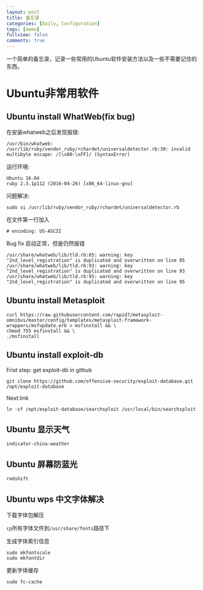 ```yaml
---
layout: post
title: 备忘录
categories: [Daily, Configuration]
tags: [memo]
fullview: false
comments: true
---
```

一个简单的备忘录，记录一些常用的Ubuntu软件安装方法以及一些不需要记住的东西。

# Ubuntu非常用软件

## Ubuntu install WhatWeb(fix bug)

在安装whatweb之后发现报错:

    /usr/bin/whatweb: /usr/lib/ruby/vendor_ruby/rchardet/universaldetector.rb:39: invalid multibyte escape: /[\x80-\xFF]/ (SyntaxError)

运行环境:
    
    Ubuntu 16.04
    ruby 2.3.1p112 (2016-04-26) [x86_64-linux-gnu]

问题解决:

    sudo vi /usr/lib/ruby/vendor_ruby/rchardet/universaldetector.rb

在文件第一行加入

    # encoding: US-ASCII

Bug fix 启动正常，但是仍然报错

    /usr/share/whatweb/lib/tld.rb:85: warning: key "2nd_level_registration" is duplicated and overwritten on line 85
    /usr/share/whatweb/lib/tld.rb:93: warning: key "2nd_level_registration" is duplicated and overwritten on line 93
    /usr/share/whatweb/lib/tld.rb:95: warning: key "2nd_level_registration" is duplicated and overwritten on line 95


## Ubuntu install Metasploit

<pre><code>curl https://raw.githubusercontent.com/rapid7/metasploit-omnibus/master/config/templates/metasploit-framework-wrappers/msfupdate.erb > msfinstall && \
chmod 755 msfinstall && \
./msfinstall</code></pre>

## Ubuntu install exploit-db

Frist step: get exploit-db in github

<pre><code>git clone https://github.com/offensive-security/exploit-database.git /opt/exploit-database
</code></pre>

Next:link 

    ln -sf /opt/exploit-database/searchsploit /usr/local/bin/searchsploit

## Ubuntu 显示天气

    indicator-china-weather

## Ubuntu 屏幕防蓝光

    redshift

## Ubuntu wps 中文字体解决

下载字体包解压

<code>cp</code>所有字体文件到<code>/usr/share/fonts</code>路径下

生成字体索引信息

    sudo mkfontscale 
    sudo mkfontdir

更新字体缓存

    sudo fc-cache

